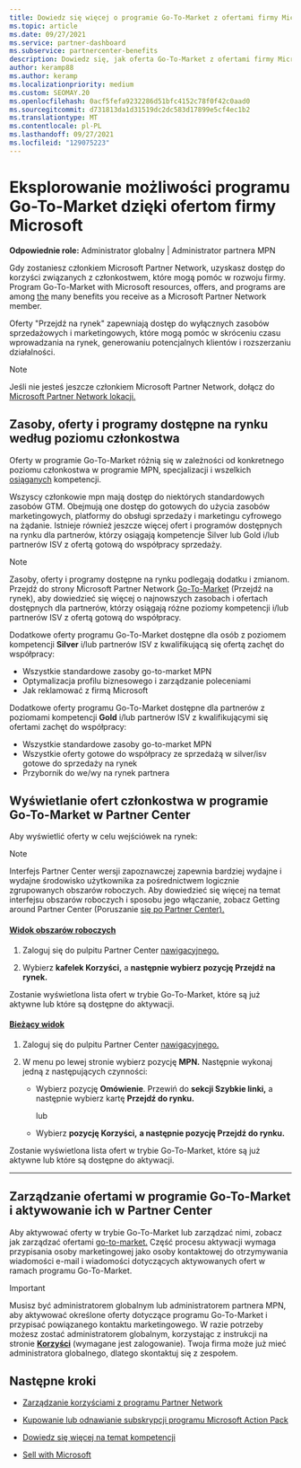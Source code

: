 ```yaml
---
title: Dowiedz się więcej o programie Go-To-Market z ofertami firmy Microsoft
ms.topic: article
ms.date: 09/27/2021
ms.service: partner-dashboard
ms.subservice: partnercenter-benefits
description: Dowiedz się, jak oferta Go-To-Market z ofertami firmy Microsoft może pomóc w skróceniu czasu wdrażania na rynek, generowaniu potencjalnych klientów i rozszerzaniu twojej firmy.
author: keramp88
ms.author: keramp
ms.localizationpriority: medium
ms.custom: SEOMAY.20
ms.openlocfilehash: 0acf5fefa9232286d51bfc4152c78f0f42c0aad0
ms.sourcegitcommit: d731813da1d31519dc2dc583d17899e5cf4ec1b2
ms.translationtype: MT
ms.contentlocale: pl-PL
ms.lasthandoff: 09/27/2021
ms.locfileid: "129075223"
---
```

# <a name="explore-your-go-to-market-with-microsoft-offers"></a>Eksplorowanie możliwości programu Go-To-Market dzięki ofertom firmy Microsoft

**Odpowiednie role:** Administrator globalny | Administrator partnera MPN

Gdy zostaniesz członkiem Microsoft Partner Network, uzyskasz dostęp do korzyści związanych z członkostwem, które mogą pomóc w rozwoju firmy. Program Go-To-Market with Microsoft resources, offers, and programs are among [the](https://partner.microsoft.com/manage-your-partner-network-benefits) many benefits you receive as a Microsoft Partner Network member.

Oferty "Przejdź na rynek" zapewniają dostęp do wyłącznych zasobów sprzedażowych i marketingowych, które mogą pomóc w skróceniu czasu wprowadzania na rynek, generowaniu potencjalnych klientów i rozszerzaniu działalności.

> [!NOTE]
> Jeśli nie jesteś jeszcze członkiem Microsoft Partner Network, dołącz do [Microsoft Partner Network lokacji.](https://partner.microsoft.com/membership)

## <a name="go-to-market-resources-offers-and-programs-available-by-membership-level"></a>Zasoby, oferty i programy dostępne na rynku według poziomu członkostwa

Oferty w programie Go-To-Market różnią się w zależności od konkretnego poziomu członkostwa w programie MPN, specjalizacji i wszelkich [osiąganych](learn-about-competencies.md) kompetencji.

Wszyscy członkowie mpn mają dostęp do niektórych standardowych zasobów GTM. Obejmują one dostęp do gotowych do użycia zasobów marketingowych, platformy do obsługi sprzedaży i marketingu cyfrowego na żądanie. Istnieje również jeszcze więcej ofert i programów dostępnych na rynku dla partnerów, którzy osiągają kompetencje Silver lub Gold i/lub partnerów ISV z ofertą gotową do współpracy sprzedaży.

> [!NOTE]
> Zasoby, oferty i programy dostępne na rynku podlegają dodatku i zmianom. Przejdź do strony Microsoft Partner Network [Go-To-Market](https://partner.microsoft.com/membership/go-to-market) (Przejdź na rynek), aby dowiedzieć się więcej o najnowszych zasobach i ofertach dostępnych dla partnerów, którzy osiągają różne poziomy kompetencji i/lub partnerów ISV z ofertą gotową do współpracy.

Dodatkowe oferty programu Go-To-Market dostępne dla osób z poziomem kompetencji **Silver** i/lub partnerów ISV z kwalifikującą się ofertą zachęt do współpracy:

- Wszystkie standardowe zasoby go-to-market MPN
- Optymalizacja profilu biznesowego i zarządzanie poleceniami
- Jak reklamować z firmą Microsoft

Dodatkowe oferty programu Go-To-Market dostępne dla partnerów z poziomami kompetencji **Gold** i/lub partnerów ISV z kwalifikującymi się ofertami zachęt do współpracy:

- Wszystkie standardowe zasoby go-to-market MPN
- Wszystkie oferty gotowe do współpracy ze sprzedażą w silver/isv gotowe do sprzedaży na rynek
- Przybornik do we/wy na rynek partnera 

## <a name="view-go-to-market-membership-offers-in-partner-center"></a>Wyświetlanie ofert członkostwa w programie Go-To-Market w Partner Center

Aby wyświetlić oferty w celu wejściówek na rynek:

> [!NOTE]
> Interfejs Partner Center wersji zapoznawczej zapewnia bardziej wydajne i wydajne środowisko użytkownika za pośrednictwem logicznie zgrupowanych obszarów roboczych. Aby dowiedzieć się więcej na temat interfejsu obszarów roboczych i sposobu jego włączanie, zobacz Getting around Partner Center (Poruszanie [się po Partner Center).](get-around-partner-center.md#turn-workspaces-on-and-off)

#### <a name="workspaces-view"></a>[Widok obszarów roboczych](#tab/workspaces-view)

1. Zaloguj się do pulpitu Partner Center [nawigacyjnego.](https://partner.microsoft.com/dashboard)

2. Wybierz **kafelek Korzyści,** a **następnie wybierz pozycję Przejdź na rynek.**

Zostanie wyświetlona lista ofert w trybie Go-To-Market, które są już aktywne lub które są dostępne do aktywacji.

#### <a name="current-view"></a>[Bieżący widok](#tab/current-view)

1. Zaloguj się do pulpitu Partner Center [nawigacyjnego.](https://partner.microsoft.com/dashboard)

2. W menu po lewej stronie wybierz pozycję **MPN.** Następnie wykonaj jedną z następujących czynności:

   - Wybierz pozycję **Omówienie**. Przewiń do **sekcji Szybkie linki,** a następnie wybierz kartę **Przejdź do rynku.**

     lub

   - Wybierz **pozycję Korzyści,** **a następnie pozycję Przejdź do rynku.**

Zostanie wyświetlona lista ofert w trybie Go-To-Market, które są już aktywne lub które są dostępne do aktywacji.

* * *

## <a name="manage-or-activate-go-to-market-offers-in-partner-center"></a>Zarządzanie ofertami w programie Go-To-Market i aktywowanie ich w Partner Center

Aby aktywować oferty w trybie Go-To-Market lub zarządzać nimi, zobacz jak zarządzać ofertami [go-to-market.](manage-your-partner-network-benefits.md#manage-go-to-market-offers) Część procesu aktywacji wymaga przypisania osoby marketingowej jako osoby kontaktowej do otrzymywania wiadomości e-mail i wiadomości dotyczących aktywowanych ofert w ramach programu Go-To-Market.

> [!IMPORTANT]
> Musisz być administratorem globalnym lub administratorem partnera MPN, aby aktywować określone oferty dotyczące programu Go-To-Market i przypisać powiązanego kontaktu marketingowego. W razie potrzeby możesz zostać administratorem globalnym, korzystając z instrukcji na stronie [ **Korzyści**](https://partnercenter.microsoft.com/pcv/partnership/benefits) (wymagane jest zalogowanie). Twoja firma może już mieć administratora globalnego, dlatego skontaktuj się z zespołem.

## <a name="next-steps"></a>Następne kroki

- [Zarządzanie korzyściami z programu Partner Network](manage-your-partner-network-benefits.md)

- [Kupowanie lub odnawianie subskrypcji programu Microsoft Action Pack](mpn-get-action-pack.md)

- [Dowiedz się więcej na temat kompetencji](learn-about-competencies.md)

- [Sell with Microsoft](https://partner.microsoft.com/membership/sell-with-microsoft)

